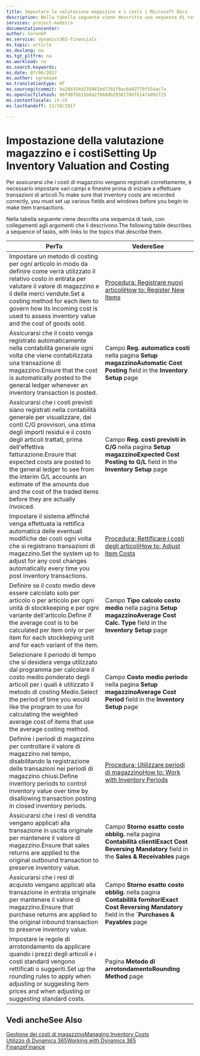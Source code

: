 ```yaml
---
title: Impostare la valutazione magazzino e i costi | Microsoft Docs
description: Nella tabella seguente viene descritta una sequenza di task, con collegamenti agli argomenti che li descrivono.
services: project-madeira
documentationcenter: 
author: SorenGP
ms.service: dynamics365-financials
ms.topic: article
ms.devlang: na
ms.tgt_pltfrm: na
ms.workload: na
ms.search.keywords: 
ms.date: 07/06/2017
ms.author: sgroespe
ms.translationtype: HT
ms.sourcegitcommit: ba26b354d235981bd7291f9ac6402779f554ac7a
ms.openlocfilehash: 86fd8f6b15b8a2f868db2938278df6147a092725
ms.contentlocale: it-ch
ms.lasthandoff: 11/10/2017

---
```

# <a name="setting-up-inventory-valuation-and-costing"></a><span data-ttu-id="2b6a3-103">Impostazione della valutazione magazzino e i costi</span><span class="sxs-lookup"><span data-stu-id="2b6a3-103">Setting Up Inventory Valuation and Costing</span></span>
<span data-ttu-id="2b6a3-104">Per assicurarsi che i costi di magazzino vengano registrati correttamente, è necessario impostare vari campi e finestre prima di iniziare a effettuare transazioni di articoli.</span><span class="sxs-lookup"><span data-stu-id="2b6a3-104">To make sure that inventory costs are recorded correctly, you must set up various fields and windows before you begin to make item transactions.</span></span>

<span data-ttu-id="2b6a3-105">Nella tabella seguente viene descritta una sequenza di task, con collegamenti agli argomenti che li descrivono.</span><span class="sxs-lookup"><span data-stu-id="2b6a3-105">The following table describes a sequence of tasks, with links to the topics that describe them.</span></span>

|<span data-ttu-id="2b6a3-106">**Per**</span><span class="sxs-lookup"><span data-stu-id="2b6a3-106">**To**</span></span>|<span data-ttu-id="2b6a3-107">**Vedere**</span><span class="sxs-lookup"><span data-stu-id="2b6a3-107">**See**</span></span>|  
|------------|-------------|  
|<span data-ttu-id="2b6a3-108">Impostare un metodo di costing per ogni articolo in modo da definire come verrà utilizzato il relativo costo in entrata per valutare il valore di magazzino e il delle merci vendute.</span><span class="sxs-lookup"><span data-stu-id="2b6a3-108">Set a costing method for each item to govern how its incoming cost is used to assess inventory value and the cost of goods sold.</span></span>|[<span data-ttu-id="2b6a3-109">Procedura: Registrare nuovi articoli</span><span class="sxs-lookup"><span data-stu-id="2b6a3-109">How to: Register New Items</span></span>](inventory-how-register-new-items.md)|  
|<span data-ttu-id="2b6a3-110">Assicurarsi che il costo venga registrato automaticamente nella contabilità generale ogni volta che viene contabilizzata una transazione di magazzino.</span><span class="sxs-lookup"><span data-stu-id="2b6a3-110">Ensure that the cost is automatically posted to the general ledger whenever an inventory transaction is posted.</span></span>|<span data-ttu-id="2b6a3-111">Campo **Reg. automatica costi** nella pagina **Setup magazzino**</span><span class="sxs-lookup"><span data-stu-id="2b6a3-111">**Automatic Cost Posting** field in the **Inventory Setup** page</span></span>|  
|<span data-ttu-id="2b6a3-112">Assicurarsi che i costi previsti siano registrati nella contabilità generale per visualizzare, dai conti C/G provvisori, una stima degli importi residui e il costo degli articoli trattati, prima dell'effettiva fatturazione.</span><span class="sxs-lookup"><span data-stu-id="2b6a3-112">Ensure that expected costs are posted to the general ledger to see from the interim G/L accounts an estimate of the amounts due and the cost of the traded items before they are actually invoiced.</span></span>|<span data-ttu-id="2b6a3-113">Campo **Reg. costi previsti in C/G** nella pagina **Setup magazzino**</span><span class="sxs-lookup"><span data-stu-id="2b6a3-113">**Expected Cost Posting to G/L** field in the **Inventory Setup** page</span></span>|  
|<span data-ttu-id="2b6a3-114">Impostare il sistema affinché venga effettuata la rettifica automatica delle eventuali modifiche dei costi ogni volta che si registrano transazioni di magazzino.</span><span class="sxs-lookup"><span data-stu-id="2b6a3-114">Set the system up to adjust for any cost changes automatically every time you post inventory transactions.</span></span>|[<span data-ttu-id="2b6a3-115">Procedura: Rettificare i costi degli articoli</span><span class="sxs-lookup"><span data-stu-id="2b6a3-115">How to: Adjust Item Costs</span></span>](inventory-how-adjust-item-costs.md)|  
|<span data-ttu-id="2b6a3-116">Definire se il costo medio deve essere calcolato solo per articolo o per articolo per ogni unità di stockkeeping e per ogni variante dell'articolo.</span><span class="sxs-lookup"><span data-stu-id="2b6a3-116">Define if the average cost is to be calculated per item only or per item for each stockkeping unit and for each variant of the item.</span></span>|<span data-ttu-id="2b6a3-117">Campo **Tipo calcolo costo medio** nella pagina **Setup magazzino**</span><span class="sxs-lookup"><span data-stu-id="2b6a3-117">**Average Cost Calc. Type** field in the **Inventory Setup** page</span></span>|  
|<span data-ttu-id="2b6a3-118">Selezionare il periodo di tempo che si desidera venga utilizzato dal programma per calcolare il costo medio ponderato degli articoli per i quali è utilizzato il metodo di costing Medio.</span><span class="sxs-lookup"><span data-stu-id="2b6a3-118">Select the period of time you would like the program to use for calculating the weighted average cost of items that use the average costing method.</span></span>|<span data-ttu-id="2b6a3-119">Campo **Costo medio periodo** nella pagina **Setup magazzino**</span><span class="sxs-lookup"><span data-stu-id="2b6a3-119">**Average Cost Period** field in the **Inventory Setup** page</span></span>|  
|<span data-ttu-id="2b6a3-120">Definire i periodi di magazzino per controllare il valore di magazzino nel tempo, disabilitando la registrazione delle transazioni nei periodi di magazzino chiusi.</span><span class="sxs-lookup"><span data-stu-id="2b6a3-120">Define inventory periods to control inventory value over time by disallowing transaction posting in closed inventory periods.</span></span>|[<span data-ttu-id="2b6a3-121">Procedura: Utilizzare periodi di magazzino</span><span class="sxs-lookup"><span data-stu-id="2b6a3-121">How to: Work with Inventory Periods</span></span>](finance-how-to-work-with-inventory-periods.md)|  
|<span data-ttu-id="2b6a3-122">Assicurarsi che i resi di vendita vengano applicati alla transazione in uscita originale per mantenere il valore di magazzino.</span><span class="sxs-lookup"><span data-stu-id="2b6a3-122">Ensure that sales returns are applied to the original outbound transaction to preserve inventory value.</span></span>|<span data-ttu-id="2b6a3-123">Campo **Storno esatto costo obblig.** nella pagina **Contabilità clienti**</span><span class="sxs-lookup"><span data-stu-id="2b6a3-123">**Exact Cost Reversing Mandatory** field in the **Sales & Receivables** page</span></span>|  
|<span data-ttu-id="2b6a3-124">Assicurarsi che i resi di acquisto vengano applicati alla transazione in entrata originale per mantenere il valore di magazzino.</span><span class="sxs-lookup"><span data-stu-id="2b6a3-124">Ensure that purchase returns are applied to the original inbound transaction to preserve inventory value.</span></span>|<span data-ttu-id="2b6a3-125">Campo **Storno esatto costo obblig.** nella pagina **Contabilità fornitori**</span><span class="sxs-lookup"><span data-stu-id="2b6a3-125">**Exact Cost Reversing Mandatory** field in the **´Purchases & Payables** page</span></span>|
|<span data-ttu-id="2b6a3-126">Impostare le regole di arrotondamento da applicare quando i prezzi degli articoli e i costi standard vengono rettificati o suggeriti.</span><span class="sxs-lookup"><span data-stu-id="2b6a3-126">Set up the rounding rules to apply when adjusting or suggesting item prices and when adjusting or suggesting standard costs.</span></span>|<span data-ttu-id="2b6a3-127">Pagina **Metodo di arrotondamento**</span><span class="sxs-lookup"><span data-stu-id="2b6a3-127">**Rounding Method** page</span></span>|  

## <a name="see-also"></a><span data-ttu-id="2b6a3-128">Vedi anche</span><span class="sxs-lookup"><span data-stu-id="2b6a3-128">See Also</span></span>  
[<span data-ttu-id="2b6a3-129">Gestione dei costi di magazzino</span><span class="sxs-lookup"><span data-stu-id="2b6a3-129">Managing Inventory Costs</span></span>](finance-manage-inventory-costs.md)  
[<span data-ttu-id="2b6a3-130">Utilizzo di Dynamics 365</span><span class="sxs-lookup"><span data-stu-id="2b6a3-130">Working with Dynamics 365</span></span>](ui-work-product.md)  
[<span data-ttu-id="2b6a3-131">Finanze</span><span class="sxs-lookup"><span data-stu-id="2b6a3-131">Finance</span></span>](finance.md)  

